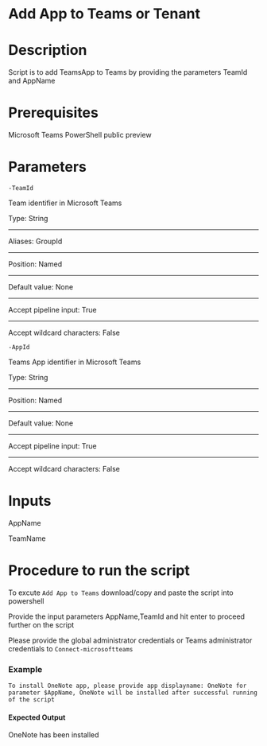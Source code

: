# Add App to Teams or Tenant

# Description

  Script is to add TeamsApp to Teams by providing the parameters TeamId and AppName 
  
# Prerequisites

Microsoft Teams PowerShell public preview
  
# Parameters
 
`-TeamId`

Team identifier in Microsoft Teams

Type:	String
***
Aliases:	GroupId
***
Position:	Named
***
Default value:	None
***
Accept pipeline input:	True
***
Accept wildcard characters:	False

`-AppId`

Teams App identifier in Microsoft Teams

Type:	String
***
Position:	Named
***
Default value:	None
***
Accept pipeline input:	True
***
Accept wildcard characters:	False
  
# Inputs
 
  AppName
  
  TeamName
    
# Procedure to run the script
 
   To excute `Add App to Teams` download/copy and paste the script into powershell
        
   Provide the input parameters AppName,TeamId and hit enter to proceed further on the script
   
   Please provide the global administrator credentials or Teams administrator credentials to `Connect-microsoftteams`
        
 ### Example 
 
    To install OneNote app, please provide app displayname: OneNote for parameter $AppName, OneNote will be installed after successful running of the script 
    
#### Expected Output
OneNote has been installed  

